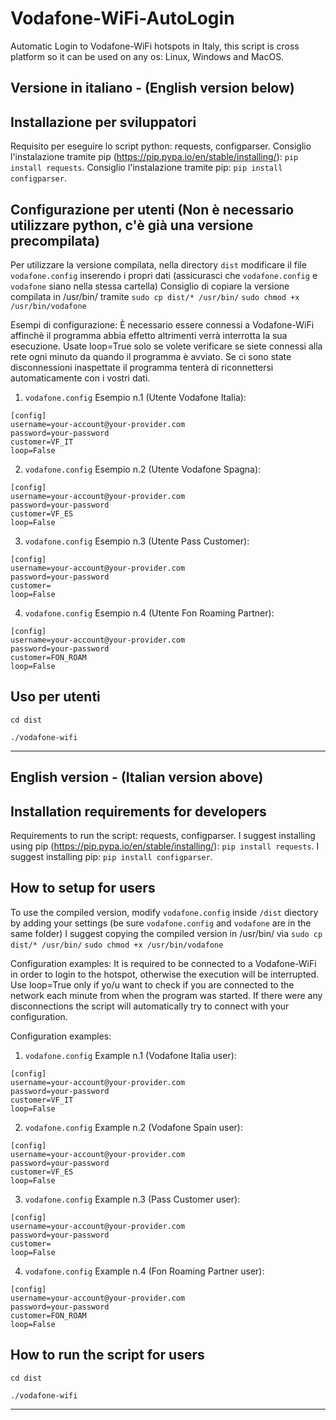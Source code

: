 # Vodafone-WiFi-AutoLogin
Automatic Login to Vodafone-WiFi hotspots in Italy, this script is cross platform so it can be used on any os: Linux, Windows and MacOS.

Versione in italiano - (English version below)
------------

Installazione per sviluppatori
-----------
Requisito per eseguire lo script python: requests, configparser.
Consiglio l'instalazione tramite pip (https://pip.pypa.io/en/stable/installing/): `pip install requests`.
Consiglio l'instalazione tramite pip: `pip install configparser`.

Configurazione per utenti (Non è necessario utilizzare python, c'è già una versione precompilata)
-----------
Per utilizzare la versione compilata, nella directory `dist` modificare il file `vodafone.config` inserendo i propri dati (assicurasci che `vodafone.config` e `vodafone` siano nella stessa cartella)
Consiglio di copiare la versione compilata in /usr/bin/ tramite
`sudo cp dist/* /usr/bin/`
`sudo chmod +x /usr/bin/vodafone`

Esempi di configurazione:
È necessario essere connessi a Vodafone-WiFi affinchè il programma abbia effetto altrimenti verrà interrotta la sua esecuzione.
Usate loop=True solo se volete verificare se siete connessi alla rete ogni minuto da quando il programma è avviato. Se ci sono state disconnessioni inaspettate il programma tenterà di riconnettersi automaticamente con i vostri dati.
1. `vodafone.config` Esempio n.1 (Utente Vodafone Italia):
```
[config]
username=your-account@your-provider.com
password=your-password
customer=VF_IT
loop=False
```
2. `vodafone.config` Esempio n.2 (Utente Vodafone Spagna):
```
[config]
username=your-account@your-provider.com
password=your-password
customer=VF_ES
loop=False
```
3. `vodafone.config` Esempio n.3 (Utente Pass Customer):
```
[config]
username=your-account@your-provider.com
password=your-password
customer=
loop=False
```
4. `vodafone.config` Esempio n.4 (Utente Fon Roaming Partner):
```
[config]
username=your-account@your-provider.com
password=your-password
customer=FON_ROAM
loop=False
```
Uso per utenti
-----
```
cd dist
```
```
./vodafone-wifi
```

------------

English version - (Italian version above)
------------

Installation requirements for developers
-----------
Requirements to run the script: requests, configparser.
I suggest installing using pip (https://pip.pypa.io/en/stable/installing/): `pip install requests`.
I suggest installing pip: `pip install configparser`.

How to setup for users
-----------
To use the compiled version, modify `vodafone.config` inside  `/dist` diectory by adding your settings (be sure `vodafone.config` and `vodafone` are in the same folder)
I suggest copying the compiled version in /usr/bin/ via
`sudo cp dist/* /usr/bin/`
`sudo chmod +x /usr/bin/vodafone`

Configuration examples:
It is required to be connected to a Vodafone-WiFi in order to login to the hotspot, otherwise the execution will be interrupted.
Use loop=True only if yo/u want to check if you are connected to the network each minute from when the program was started. If there were any disconnections the script will automatically try to connect with your configuration.

Configuration examples:
1. `vodafone.config` Example n.1 (Vodafone Italia user):
```
[config]
username=your-account@your-provider.com
password=your-password
customer=VF_IT
loop=False
```
2. `vodafone.config` Example n.2 (Vodafone Spain user):
```
[config]
username=your-account@your-provider.com
password=your-password
customer=VF_ES
loop=False
```
3. `vodafone.config` Example n.3 (Pass Customer user):
```
[config]
username=your-account@your-provider.com
password=your-password
customer=
loop=False
```
4. `vodafone.config` Example n.4 (Fon Roaming Partner user):
```
[config]
username=your-account@your-provider.com
password=your-password
customer=FON_ROAM
loop=False
```
How to run the script for users
-----
```
cd dist
```
```
./vodafone-wifi
```

------------
